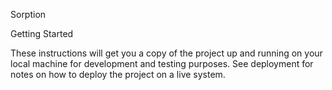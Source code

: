 Sorption

Getting Started

These instructions will get you a copy of the project up and running on your local machine for development and testing purposes. See deployment for notes on how to deploy the project on a live system.
